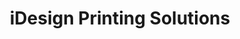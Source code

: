 ---
title: "iDesign Printing Solutions"
url: /talisay/idesign-printing-solutions/
shop: copyshop
---